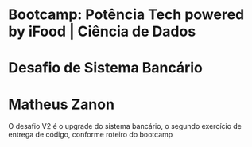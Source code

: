 # Bootcamp: Potência Tech powered by iFood | Ciência de Dados

# Desafio de Sistema Bancário

# Matheus Zanon

O desafio V2 é o upgrade do sistema bancário, o segundo exercício de entrega de código, conforme roteiro do bootcamp
